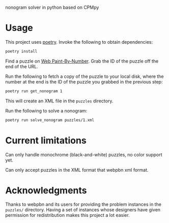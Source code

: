 nonogram solver in python based on CPMpy

# Usage

This project uses [poetry](https://python-poetry.org/). Invoke the
following to obtain dependencies:

```bash
poetry install
```

Find a puzzle on [Web Paint-By-Number](https://webpbn.com/). Grab the
ID of the puzzle off the end of the URL.

Run the following to fetch a copy of the puzzle to your local disk,
where the number at the end is the ID of the puzzle you grabbed in the
previous step:

```bash
poetry run get_nonogram 1
```

This will create an XML file in the `puzzles` directory.

Run the following to solve a nonogram:

```bash
poetry run solve_nonogram puzzles/1.xml
```

# Current limitations

Can only handle monochrome (black-and-white) puzzles, no color support
yet.

Can only accept puzzles in the XML format that webpbn xml format.

# Acknowledgments

Thanks to webpbn and its users for providing the problem instances in
the `puzzles/` directory. Having a set of instances whose designers
have given permission for redistribution makes this project a lot
easier.
